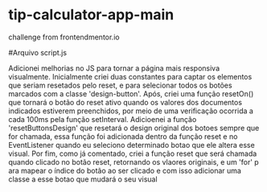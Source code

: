 # tip-calculator-app-main
challenge from frontendmentor.io


 #Arquivo script.js

 Adicionei melhorias no JS para tornar a página mais responsiva visualmente. Inicialmente criei duas constantes para captar os elementos que seriam resetados pelo reset, e para selecionar todos os botões marcados com a classe 'design-button'. Após, criei uma função resetOn() que tornará o botão do reset ativo quando os valores dos documentos indicados estiverem preenchidos, por meio de uma verificação ocorrida a cada 100ms pela função setInterval. Adicioenei a função 'resetButtonsDesign' que resetará o 
design original dos botoes sempre que for chamada, essa função foi adicionada dentro da função reset e no EventListener quando eu seleciono determinado botao que ele altera esse visual. Por fim, como já comentado, criei a função reset que será chamada quando clicado no botão reset, retornando os vlaores originais, e um 'for' p ara mapear o índice do botão ao ser clicado e com isso adicionar uma classe a esse botao que mudará o seu visual
